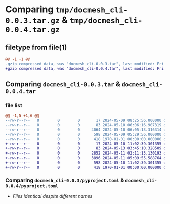 # Comparing `tmp/docmesh_cli-0.0.3.tar.gz` & `tmp/docmesh_cli-0.0.4.tar.gz`

## filetype from file(1)

```diff
@@ -1 +1 @@
-gzip compressed data, was "docmesh_cli-0.0.3.tar", last modified: Fri Jan  1 00:00:00 2016, max compression
+gzip compressed data, was "docmesh_cli-0.0.4.tar", last modified: Fri Jan  1 00:00:00 2016, max compression
```

## Comparing `docmesh_cli-0.0.3.tar` & `docmesh_cli-0.0.4.tar`

### file list

```diff
@@ -1,5 +1,6 @@
--rw-r--r--   0        0        0       17 2024-05-09 08:25:56.000000 docmesh_cli-0.0.3/README.md
--rw-r--r--   0        0        0       83 2024-05-10 06:06:16.907319 docmesh_cli-0.0.3/docmesh_cli/__init__.py
--rw-r--r--   0        0        0     4064 2024-05-10 06:05:13.316314 docmesh_cli-0.0.3/docmesh_cli/client.py
--rw-r--r--   0        0        0      598 2024-05-09 05:29:56.000000 docmesh_cli-0.0.3/pyproject.toml
--rw-r--r--   0        0        0      418 1970-01-01 00:00:00.000000 docmesh_cli-0.0.3/PKG-INFO
+-rw-r--r--   0        0        0       17 2024-05-10 11:02:39.301355 docmesh_cli-0.0.4/README.md
+-rw-r--r--   0        0        0       83 2024-05-13 03:45:10.328509 docmesh_cli-0.0.4/docmesh_cli/__init__.py
+-rw-r--r--   0        0        0     2852 2024-05-11 02:11:13.130193 docmesh_cli-0.0.4/docmesh_cli/client.py
+-rw-r--r--   0        0        0     3896 2024-05-11 05:09:55.588764 docmesh_cli-0.0.4/docmesh_cli/logos.py
+-rw-r--r--   0        0        0      598 2024-05-10 11:02:39.301355 docmesh_cli-0.0.4/pyproject.toml
+-rw-r--r--   0        0        0      418 1970-01-01 00:00:00.000000 docmesh_cli-0.0.4/PKG-INFO
```

### Comparing `docmesh_cli-0.0.3/pyproject.toml` & `docmesh_cli-0.0.4/pyproject.toml`

 * *Files identical despite different names*


